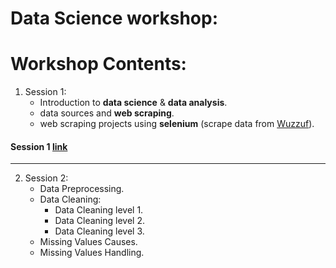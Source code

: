 # Data Science workshop: 


# Workshop Contents:

1. Session 1: 
    * Introduction to **data science** & **data analysis**.
    * data sources and **web scraping**.
    * web scraping projects using **selenium** (scrape data from [Wuzzuf](https://wuzzuf.net/jobs/egypt)).
    
#### Session 1 [link](https://www.youtube.com/watch?v=7jv4GAVcBUI&t=2053s)
-----------

2. Session 2: 
   * Data Preprocessing. 
   * Data Cleaning: 
      - Data Cleaning level 1.
      - Data Cleaning level 2.
      - Data Cleaning level 3.
   * Missing Values Causes.
   * Missing Values Handling.
      
